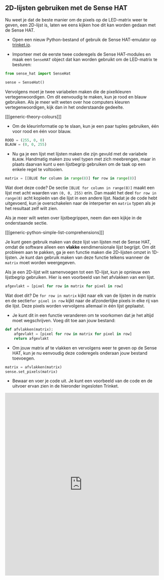 ## 2D-lijsten gebruiken met de Sense HAT

Nu weet je dat de beste manier om de pixels op de LED-matrix weer te geven, een 2D-lijst is, laten we eens kijken hoe dit kan worden gedaan met de Sense HAT.

- Open een nieuw Python-bestand of gebruik de Sense HAT-emulator op [trinket.io](https://trinket.io/).

- Importeer met de eerste twee coderegels de Sense HAT-modules en maak een `SenseHAT` object dat kan worden gebruikt om de LED-matrix te besturen:

```python
from sense_hat import SenseHat

sense = SenseHat()
```

Vervolgens moet je twee variabelen maken die de pixelkleuren vertegenwoordigen. Om dit eenvoudig te maken, kun je rood en blauw gebruiken. Als je meer wilt weten over hoe computers kleuren vertegenwoordigen, kijk dan in het onderstaande gedeelte.

[[[generic-theory-colours]]]

- Om de kleurinformatie op te slaan, kun je een paar tuples gebruiken, één voor rood en één voor blauw.

```python
ROOD = (255, 0, 0)
BLAUW = (0, 0, 255)
```

- Nu ga je een lijst met lijsten maken die zijn gevuld met de variabele `BLAUW`. Handmatig maken zou veel typen met zich meebrengen, maar in plaats daarvan kunt u een lijstbegrip gebruiken om de taak op een enkele regel te voltooien.

```python
matrix = [[BLUE for column in range(8)] for row in range(8)]
```

Wat doet deze code? De sectie `[BLUE for column in range(8)]` maakt een lijst met acht waarden van `(0, 0, 255)` erin. Dan maakt het deel `for row in range(8)` acht kopieën van die lijst in een andere lijst. Nadat je de code hebt uitgevoerd, kun je overschakelen naar de interperter en `matrix` typen als je het resultaat zelf wilt zien.

Als je meer wilt weten over lijstbegrippen, neem dan een kijkje in de onderstaande sectie.

[[[generic-python-simple-list-comprehensions]]]

Je kunt geen gebruik maken van deze lijst van lijsten met de Sense HAT, omdat de software alleen een **vlakke** eendimensionale lijst begrijpt. Om dit probleem aan te pakken, ga je een functie maken die 2D-lijsten omzet in 1D-lijsten. Je kunt dan gebruik maken van deze functie telkens wanneer de `matrix` moet worden weergegeven.

Als je een 2D-lijst wilt samenvoegen tot een 1D-lijst, kun je opnieuw een lijstbegrip gebruiken. Hier is een voorbeeld van het afvlakken van een lijst.

```python
afgevlakt = [pixel for row in matrix for pixel in row]
```

Wat doet dit? De `for row in matrix` kijkt naar elk van de lijsten in de matrix en de sectie`for pixel in row` kijkt naar de afzonderlijke pixels in elke rij van die lijst. Deze pixels worden vervolgens allemaal in één lijst geplaatst.

- Je kunt dit in een functie veranderen om te voorkomen dat je het altijd moet wegschrijven. Voeg dit toe aan jouw bestand:

```python
def afvlakken(matrix):
    afgevlakt = [pixel for row in matrix for pixel in row]
    return afgevlakt
```

- Om jouw matrix af te vlakken en vervolgens weer te geven op de Sense HAT, kun je nu eenvoudig deze coderegels onderaan jouw bestand toevoegen.

```python
matrix = afvlakken(matrix)
sense.set_pixels(matrix)
```
- Bewaar en voer je code uit. Je kunt een voorbeeld van de code en de uitvoer ervan zien in de hieronder ingesloten Trinket. 
<iframe src="https://trinket.io/embed/python/b4c1aad6c3" width="100%" height="600" frameborder="0" marginwidth="0" marginheight="0" allowfullscreen mark="crwd-mark"></iframe>
